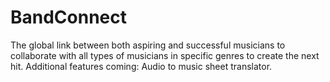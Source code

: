 # BandConnect
The global link between both aspiring and successful musicians to collaborate with all types of musicians in specific genres to create the next hit. Additional features coming: Audio to music sheet translator.
